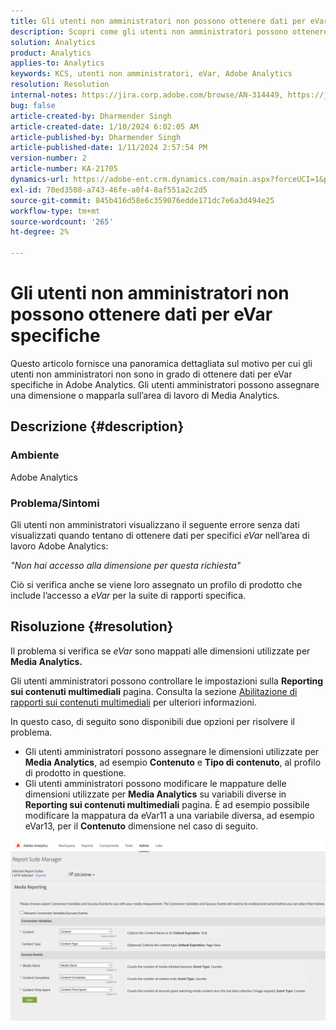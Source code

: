 ```yaml
---
title: Gli utenti non amministratori non possono ottenere dati per eVar specifiche
description: Scopri come gli utenti non amministratori possono ottenere dati per specifiche eVar in Adobe Analytics. Gli utenti amministratori possono assegnare o mappare dimensioni all’area di lavoro di Media Analytics.
solution: Analytics
product: Analytics
applies-to: Analytics
keywords: KCS, utenti non amministratori, eVar, Adobe Analytics
resolution: Resolution
internal-notes: https://jira.corp.adobe.com/browse/AN-314449, https://jira.corp.adobe.com/browse/AN-288651
bug: false
article-created-by: Dharmender Singh
article-created-date: 1/10/2024 6:02:05 AM
article-published-by: Dharmender Singh
article-published-date: 1/11/2024 2:57:54 PM
version-number: 2
article-number: KA-21705
dynamics-url: https://adobe-ent.crm.dynamics.com/main.aspx?forceUCI=1&pagetype=entityrecord&etn=knowledgearticle&id=f33c4ac5-7daf-ee11-a569-6045bd0065b6
exl-id: 70ed3508-a743-46fe-a0f4-8af551a2c2d5
source-git-commit: 845b416d58e6c359076edde171dc7e6a3d494e25
workflow-type: tm+mt
source-wordcount: '265'
ht-degree: 2%

---
```


# Gli utenti non amministratori non possono ottenere dati per eVar specifiche


Questo articolo fornisce una panoramica dettagliata sul motivo per cui gli utenti non amministratori non sono in grado di ottenere dati per eVar specifiche in Adobe Analytics. Gli utenti amministratori possono assegnare una dimensione o mapparla sull’area di lavoro di Media Analytics.

## Descrizione {#description}


### <b>Ambiente</b>

Adobe Analytics

### <b>Problema/Sintomi</b>

Gli utenti non amministratori visualizzano il seguente errore senza dati visualizzati quando tentano di ottenere dati per specifici *eVar* nell’area di lavoro Adobe Analytics:

*&quot;Non hai accesso alla dimensione per questa richiesta&quot;*

Ciò si verifica anche se viene loro assegnato un profilo di prodotto che include l’accesso a *eVar* per la suite di rapporti specifica.


## Risoluzione {#resolution}


Il problema si verifica se *eVar* sono mappati alle dimensioni utilizzate per <b>Media Analytics. </b>

Gli utenti amministratori possono controllare le impostazioni sulla <b>Reporting sui contenuti multimediali</b> pagina. Consulta la sezione [Abilitazione di rapporti sui contenuti multimediali](https://experienceleague.adobe.com/docs/media-analytics/using/media-reports/media-reports-enable.html?lang=en) per ulteriori informazioni.

In questo caso, di seguito sono disponibili due opzioni per risolvere il problema.

- Gli utenti amministratori possono assegnare le dimensioni utilizzate per <b>Media Analytics</b>, ad esempio <b>Contenuto</b> e <b>Tipo di contenuto</b>, al profilo di prodotto in questione.
- Gli utenti amministratori possono modificare le mappature delle dimensioni utilizzate per <b>Media Analytics</b> su variabili diverse in <b>Reporting sui contenuti multimediali</b> pagina. È ad esempio possibile modificare la mappatura da eVar11 a una variabile diversa, ad esempio eVar13, per il <b>Contenuto</b> dimensione nel caso di seguito.


![](assets/c3c48629-06e0-ed11-a7c7-6045bd006e5a.png)
